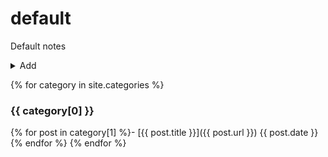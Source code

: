 # default
Default notes

<details>
  <summary>Add</summary>
  <script>
    function editor(){
      const category = document.getElementById('category').value;
      const date = "{{ site.time | date: '%Y-%m-%d-' }}";
      const title = document.getElementById('title').value.toLowerCase().replace(/[^a-zA-Z0-9]+/g,'-');
      const tags = document.getElementById('tags').value;
      const url='{{ site.github.repository_url }}/new/main?filename=' + category + '/_posts/' + date + title + '.md&value=---%0Atags:%20[' + tags + ']%0A---%0A';
      location = url;
      return true
    };
  </script>
  <input id=title placeholder=title required>
  <input id=category placeholder=category required>
  <input id=tags placeholder=tags>
  <button onclick="editor()">Editor</button>
</details>

{% for category in site.categories %}<h3>{{ category[0] }}</h3>
{% for post in category[1] %}- [{{ post.title }}]({{ post.url }}) {{ post.date }}
{% endfor %}
{% endfor %}
